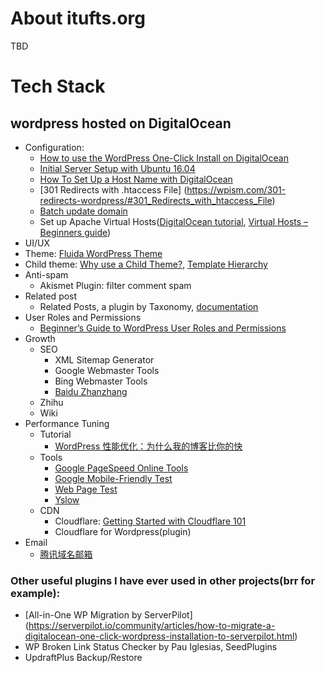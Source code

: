 # About itufts.org
TBD

# Tech Stack
## wordpress hosted on DigitalOcean
* Configuration:
  * [How to use the WordPress One-Click Install on DigitalOcean](https://www.digitalocean.com/community/tutorials/how-to-use-the-wordpress-one-click-install-on-digitalocean)
  * [Initial Server Setup with Ubuntu 16.04](https://www.digitalocean.com/community/tutorials/initial-server-setup-with-ubuntu-16-04)
  * [How To Set Up a Host Name with DigitalOcean](https://www.digitalocean.com/community/tutorials/how-to-set-up-a-host-name-with-digitalocean)
   * [301 Redirects with .htaccess File] (https://wpism.com/301-redirects-wordpress/#301_Redirects_with_htaccess_File)
   * [Batch update domain](http://www.2zzt.com/jcandcj/5883.html)
   * Set up Apache Virtual Hosts([DigitalOcean tutorial](https://www.digitalocean.com/community/tutorials/how-to-set-up-apache-virtual-hosts-on-ubuntu-16-04), [Virtual Hosts – Beginners guide](https://wp-dreams.com/articles/2015/01/virtual-hosts-beginners-guide-to-digital-ocean/))
* UI/UX
 * Theme: [Fluida WordPress Theme](https://www.cryoutcreations.eu/wordpress-themes/fluida)
 * Child theme: [Why use a Child Theme?](https://codex.wordpress.org/Child_Themes), [Template Hierarchy](https://developer.wordpress.org/themes/basics/template-hierarchy/)
* Anti-spam
  * Akismet Plugin: filter comment spam
* Related post
  * Related Posts, a plugin by Taxonomy, [documentation](https://keesiemeijer.wordpress.com/related-posts-by-taxonomy/)
* User Roles and Permissions
  * [Beginner’s Guide to WordPress User Roles and Permissions](http://www.wpbeginner.com/beginners-guide/wordpress-user-roles-and-permissions/?display=wide)
* Growth 
  * SEO
    * XML Sitemap Generator
    * Google Webmaster Tools
    * Bing Webmaster Tools
    * [Baidu Zhanzhang](zhanzhang.baidu.com)
  * Zhihu
  * Wiki
* Performance Tuning
  * Tutorial
     * [WordPress 性能优化：为什么我的博客比你的快](http://blog.wpjam.com/article/wordpress-performance/)
  * Tools
     * [Google PageSpeed Online Tools](https://developers.google.com/speed/pagespeed/insights/)
     * [Google Mobile-Friendly Test](https://search.google.com/search-console/mobile-friendly)
     * [Web Page Test](https://www.webpagetest.org)
     * [Yslow](http://yslow.org/)
  * CDN
     * Cloudflare: [Getting Started with Cloudflare 101](https://support.cloudflare.com/hc/en-us/sections/200820158-Cloudflare-101)
     * Cloudflare for Wordpress(plugin)
* Email
  * [腾讯域名邮箱](https://exmail.qq.com/login)
 
 
 ### Other useful plugins I have ever used in other projects(brr for example):
 * [All-in-One WP Migration by ServerPilot] (https://serverpilot.io/community/articles/how-to-migrate-a-digitalocean-one-click-wordpress-installation-to-serverpilot.html)
 * WP Broken Link Status Checker by Pau Iglesias, SeedPlugins
 * UpdraftPlus Backup/Restore
